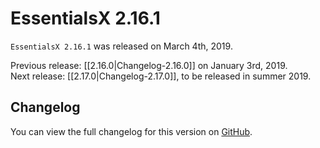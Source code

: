 # EssentialsX 2.16.1

`EssentialsX 2.16.1` was released on March 4th, 2019.

Previous release: [[2.16.0|Changelog-2.16.0]] on January 3rd, 2019.  
Next release: [[2.17.0|Changelog-2.17.0]], to be released in summer 2019.

## Changelog

You can view the full changelog for this version on [GitHub](https://github.com/EssentialsX/Essentials/releases/tag/2.16.1).
